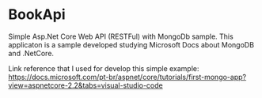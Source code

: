 # BookApi
Simple Asp.Net Core Web API (RESTFul) with MongoDb sample.  This applicaton is a sample developed studying Microsoft Docs about MongoDB and .NetCore.

Link reference that I used for develop this simple example: https://docs.microsoft.com/pt-br/aspnet/core/tutorials/first-mongo-app?view=aspnetcore-2.2&tabs=visual-studio-code
